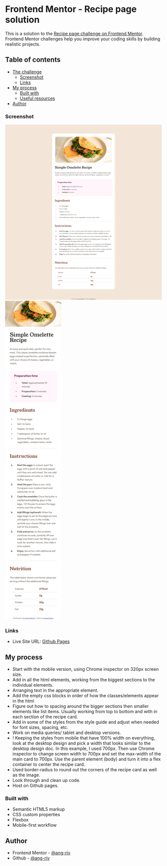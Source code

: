 # Frontend Mentor - Recipe page solution

This is a solution to the [Recipe page challenge on Frontend Mentor](https://www.frontendmentor.io/challenges/recipe-page-KiTsR8QQKm). Frontend Mentor challenges help you improve your coding skills by building realistic projects.

## Table of contents

- [The challenge](#the-challenge)
  - [Screenshot](#screenshot)
  - [Links](#links)
- [My process](#my-process)
  - [Built with](#built-with)
  - [Useful resources](#useful-resources)
- [Author](#author)

### Screenshot

![Desktop](/screenshots/recipe-card-desktop.png)
![Mobile](/screenshots/recipe-card-mobile.png)

### Links

- Live Site URL: [Github Pages](https://ang-riv.github.io/recipe-card/)

## My process

- Start with the mobile version, using Chrome inspector on 320px screen size.
- Add in all the html elements, working from the biggest sections to the individual elements.
- Arranging text in the appropriate element.
- Add the empty css blocks in order of how the classes/elements appear in the html
- Figure out how to spacing around the bigger sections then smaller elements like list items. Usually working from top to bottom and with in each section of the recipe card.
- Add in some of the styles from the style guide and adjust when needed for font sizes, spacing, etc.
- Work on media queries/ tablet and desktop versions.
- ! Keeping the styles from mobile that have 100% width on everything, look at the desktop design and pick a width that looks similar to the desktop design doc. In this example, I used 700px. Then use Chrome inspector to change screen width to 700px and set the max-width of the main card to 700px. Use the parent element (body) and turn it into a flex container to center the recipe card.
- Used border-radius to round out the corners of the recipe card as well as the image.
- Look through and clean up code.
- Host on Github pages.

### Built with

- Semantic HTML5 markup
- CSS custom properties
- Flexbox
- Mobile-first workflow

## Author

- Frontend Mentor - [@ang-riv](https://www.frontendmentor.io/profile/ang-riv)
- Github - [@ang-riv](https://github.com/ang-riv)
